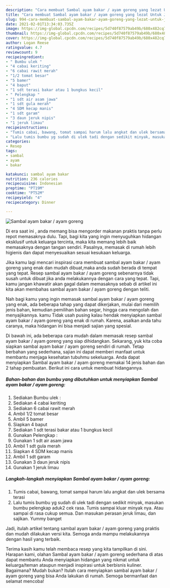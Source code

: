 ```yaml
---
description: "Cara membuat Sambal ayam bakar / ayam goreng yang lezat Untuk Jualan"
title: "Cara membuat Sambal ayam bakar / ayam goreng yang lezat Untuk Jualan"
slug: 994-cara-membuat-sambal-ayam-bakar-ayam-goreng-yang-lezat-untuk-jualan
date: 2021-02-01T13:34:03.735Z
image: https://img-global.cpcdn.com/recipes/5d740f87579ab49b/680x482cq70/sambal-ayam-bakar-ayam-goreng-foto-resep-utama.jpg
thumbnail: https://img-global.cpcdn.com/recipes/5d740f87579ab49b/680x482cq70/sambal-ayam-bakar-ayam-goreng-foto-resep-utama.jpg
cover: https://img-global.cpcdn.com/recipes/5d740f87579ab49b/680x482cq70/sambal-ayam-bakar-ayam-goreng-foto-resep-utama.jpg
author: Logan Reese
ratingvalue: 4.7
reviewcount: 9
recipeingredient:
- " Bumbu ulek "
- "4 cabai keriting"
- "6 cabai rawit merah"
- "1/2 tomat besar"
- "5 bamer"
- "4 baput"
- "1 sdt terasi bakar atau 1 bungkus kecil"
- " Pelengkap "
- "1 sdt air asam jawa"
- "1 sdt gula merah"
- "4 SDM kecap manis"
- "1 sdt garam"
- "3 daun jeruk nipis"
- "1 jeruk limau"
recipeinstructions:
- "Tumis cabai, bawang, tomat sampai harum lalu angkat dan ulek bersama terasi"
- "Lalu tumis bumbu yg sudah di ulek tadi dengan sedikit minyak, masukan bumbu pelengkap aduk2 cek rasa. Tumis sampai kluar minyak nya. Atau sampai di rasa cukup semua. Dan masukan perasan jeruk limau, dan sajikan. Yummy banget"
categories:
- Resep
tags:
- sambal
- ayam
- bakar

katakunci: sambal ayam bakar 
nutrition: 236 calories
recipecuisine: Indonesian
preptime: "PT19M"
cooktime: "PT52M"
recipeyield: "4"
recipecategory: Dinner

---
```



![Sambal ayam bakar / ayam goreng](https://img-global.cpcdn.com/recipes/5d740f87579ab49b/680x482cq70/sambal-ayam-bakar-ayam-goreng-foto-resep-utama.jpg)

Di era  saat ini , anda memang bisa mengorder makanan praktis tanpa perlu repot memasaknya dulu. Tapi, bagi kita yang ingin menyuguhkan hidangan eksklusif untuk keluarga tercinta, maka kita memang lebih baik memasaknya dengan tangan sendiri. Pasalnya, memasak di rumah lebih higienis dan dapat menyesuaikan sesuai kesukaan keluarga.

Jika kamu lagi mencari inspirasi cara membuat sambal ayam bakar / ayam goreng yang enak dan mudah dibuat,maka anda sudah berada di tempat yang tepat. Resep sambal ayam bakar / ayam goreng  sebenarnya tidak susah untuk dibuat jika anda melakukannya dengan cara yang tepat. Tapi, kamu jangan khawatir akan gagal dalam memasaknya 
sebab di artikel ini kita akan membahas sambal ayam bakar / ayam goreng dengan teliti.  



Nah bagi kamu yang ingin memasak sambal ayam bakar / ayam goreng yang enak, ada beberapa tahap yang dapat dikerjakan, mulai dari memilih jenis bahan, kemudian pemilihan bahan segar, hingga cara mengolah dan menyajikannya. kamu Tidak usah pusing kalau hendak menyiapkan sambal ayam bakar / ayam goreng yang enak di rumah. Karena, asalkan anda  tahu caranya, maka hidangan ini bisa menjadi sajian yang spesial.

Di bawah ini, ada beberapa cara mudah dalam memasak resep sambal ayam bakar / ayam goreng yang siap dihidangkan. Sekarang, yuk kita coba siapkan sambal ayam bakar / ayam goreng sendiri di rumah. Tetap berbahan yang sederhana, sajian ini dapat memberi manfaat untuk membantu menjaga kesehatan tubuhmu sekeluarga. Anda dapat menyiapkan Sambal ayam bakar / ayam goreng memakai 14 jenis bahan dan 2 tahap pembuatan. Berikut ini cara untuk membuat hidangannya.

<!--inarticleads1-->

##### Bahan-bahan dan bumbu yang dibutuhkan untuk menyiapkan Sambal ayam bakar / ayam goreng:

1. Sediakan  Bumbu ulek :
1. Sediakan 4 cabai keriting
1. Sediakan 6 cabai rawit merah
1. Ambil 1/2 tomat besar
1. Ambil 5 bamer
1. Siapkan 4 baput
1. Sediakan 1 sdt terasi bakar atau 1 bungkus kecil
1. Gunakan  Pelengkap :
1. Gunakan 1 sdt air asam jawa
1. Ambil 1 sdt gula merah
1. Siapkan 4 SDM kecap manis
1. Ambil 1 sdt garam
1. Gunakan 3 daun jeruk nipis
1. Gunakan 1 jeruk limau




<!--inarticleads2-->

##### Langkah-langkah menyiapkan Sambal ayam bakar / ayam goreng:

1. Tumis cabai, bawang, tomat sampai harum lalu angkat dan ulek bersama terasi
1. Lalu tumis bumbu yg sudah di ulek tadi dengan sedikit minyak, masukan bumbu pelengkap aduk2 cek rasa. Tumis sampai kluar minyak nya. Atau sampai di rasa cukup semua. Dan masukan perasan jeruk limau, dan sajikan. Yummy banget




Jadi, itulah artikel tentang  sambal ayam bakar / ayam goreng  yang praktis dan mudah dilakukan versi kita. Semoga anda mampu melakukannya dengan hasil yang terbaik. 

Terima kasih kamu telah membaca resep yang kita tampilkan di sini. Harapan kami, olahan  Sambal ayam bakar / ayam goreng sederhana di atas dapat membantu Anda menyiapkan hidangan yang nikmat untuk keluarga/teman ataupun menjadi inspirasi untuk berbisnis kuliner. Bagaimana? Mudah bukan? Itulah cara menyiapkan sambal ayam bakar / ayam goreng yang bisa Anda lakukan di rumah. Semoga bermanfaat dan selamat mencoba!

